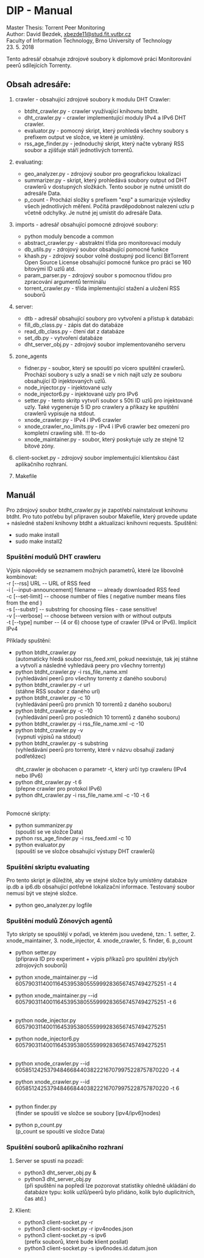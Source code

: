 # DIP - Manual
Master Thesis: Torrent Peer Monitoring<br>
Author: David Bezdek, xbezde11@stud.fit.vutbr.cz<br>
Faculty of Information Technology, Brno University of Technology<br>
23. 5. 2018

Tento adresář obsahuje zdrojové soubory k diplomové práci Monitorování peerů sdílejících Torrenty.

## Obsah adresáře:
1. crawler - obsahující zdrojové soubory k modulu DHT Crawler:
   - btdht_crawler.py - crawler využívající knihovnu btdht.
   - dht_crawler.py - crawler implementující moduly IPv4 a IPv6 DHT crawler.
   - evaluator.py - pomocný skript, který prohledá všechny soubory s prefixem output ve složce, ve které je umístěný.
   - rss_age_finder.py - jednoduchý skript, který načte vybraný RSS soubor a zjišťuje stáří jednotlivých torrentů.
  
2. evaluating:
   - geo_analyzer.py - zdrojový soubor pro geografickou lokalizaci
   - summarizer.py - skript, který prohledává soubory output od DHT crawlerů v dostupných složkách. Tento soubor je nutné umístit do adresáře Data.
   - p_count - Prochází složky s prefixem "exp" a sumarizuje výsledky všech jednotlivých měření. Počítá pravděpodobnost nalezení uzlu p včetně odchylky. Je nutné jej umístit do adresáře Data.
3. imports - adresář obsahující pomocné zdrojové soubory:
   - python moduly bencode a common
   - abstract_crawler.py - abstraktní třída pro monitorovací moduly
   - db_utils.py - zdrojový soubor obsahující pomocné funkce
   - khash.py - zdrojový soubor volně dostupný pod licencí BitTorrent Open Source License obsahující pomocné funkce pro práci se 160 bitovými ID uzlů atd.
   - param_parser.py - zdrojový soubor s pomocnou třídou pro zpracování argumentů terminálu
   - torrent_crawler.py - třída implementující stažení a uložení RSS souborů
  
4. server:
   - dtb - adresář obsahující soubory pro vytvoření a přístup k databázi:
    - fill_db_class.py - zápis dat do databáze
    - read_db_class.py - čtení dat z databáze
    - set_db.py - vytvoření databáze
   - dht_server_obj.py - zdrojový soubor implementovaného serveru

5. zone_agents
   - fidner.py - soubor, který se spouští po vícero spuštění crawlerů. Prochází soubory s uzly a snaží se v nich najít uzly ze souboru obsahující ID injektovaných uzlů.
   - node_injector.py - injektované uzly
   - node_injector6.py - injektované uzly pro IPv6
   - setter.py - tento skritp vytvoří soubor s 50ti ID uzlů pro injektované uzly. Také vygeneruje 5 ID pro crawlery a příkazy ke spuštění crawlerů vypisuje na stdout.
   - xnode_crawler.py - IPv4 i IPv6 crawler
   - xnode_crawler_no_limits.py - IPv4 i IPv6 crawler bez omezení pro kompletní crawling sítě. !!! to-do
   - xnode_maintainer.py - soubor, který poskytuje uzly ze stejné 12 bitové zóny.
  
6. client-socket.py - zdrojový soubor implementující klientskou část aplikačního rozhraní.

7. Makefile

## Manuál
Pro zdrojový soubor btdht_crawler.py je zapotřebí nainstalovat knihovnu btdht.
Pro tuto potřebu byl připraven soubor Makefile, který provede update + následné stažení knihovny btdht a aktualizaci knihovni requests.
Spuštění:

- sudo make install
- sudo make install2


### Spuštění modulů DHT crawleru
Výpis nápovědy se seznamem možných parametrů, které lze libovolně kombinovat: <br>
    -r [--rss] URL -- URL of RSS feed <br>
    -i [--input-announcement] filename -- already downloaded RSS feed <br>
    -c [--set-limit] -- choose number of files ( negative number means files from the end ) <br>
    -s [--substr] -- substring for choosing files - case sensitive! <br>
    -v [--verbose] -- choose between version with or without outputs <br>
    -t [--type] number -- (4 or 6) choose type of crawler (IPv4 or IPv6). Implicit IPv4 <br>

Příklady spuštění: <br>
- python btdht_crawler.py <br>(automaticky hledá soubor rss_feed.xml, pokud neexistuje, tak jej stáhne a vytvoří a následné vyhledává peery pro všechny torrenty) <br>
- python btdht_crawler.py -i rss_file_name.xml <br> (vyhledávání peerů pro všechny torrenty z daného souboru) <br>
- python btdht_crawler.py -r url <br>(stáhne RSS soubor z daného url) <br>
- python btdht_crawler.py -c 10  <br>(vyhledávání peerů pro prvních 10 torrentů z daného souboru) <br>
- python btdht_crawler.py -c -10 <br>(vyhledávání peerů pro posledních 10 torrentů z daného souboru) <br>
- python btdht_crawler.py -i rss_file_name.xml -c -10 <br>
- python btdht_crawler.py -v <br> (vypnutí výpisů na stdout) <br>
- python btdht_crawler.py -s substring <br>(vyhledávání peerů pro torrenty, které v názvu obsahují zadaný podřetězec) <br>
   <br>
dht_crawler je obohacen o parametr -t, který určí typ crawleru (IPv4 nebo IPv6) <br>
- python dht_crawler.py -t 6 <br> (přepne crawler pro protokol IPv6) <br>
- python dht_crawler.py -i rss_file_name.xml -c -10 -t 6 <br> <br>

Pomocné skripty: <br>
- python summanizer.py <br> (spouští se ve složce Data)
- python rss_age_finder.py -i rss_feed.xml -c 10
- python evaluator.py  <br> (spouští se ve složce obsahující výstupy DHT crawlerů)

### Spuštění skriptu evaluating
Pro tento skript je důležité, aby ve stejné složce byly umístěny databáze ip.db a ip6.db obsahující potřebné lokalizační informace. Testovaný soubor nemusí být ve stejné složce.
- python geo_analyzer.py logfile

### Spuštění modulů Zónových agentů
Tyto skripty se spouštějí v pořadí, ve kterém jsou uvedené, tzn.: 1. setter, 2. xnode_maintainer, 3. node_injector, 4. xnode_crawler, 5. finder, 6. p_count
- python setter.py <br> (příprava ID pro experiment + výpis příkazů pro spuštění zbylých zdrojových souborů) 
- python xnode_maintainer.py --id 605790311400116453953805559992836567457494275251 -t 4 
- python xnode_maintainer.py --id 605790311400116453953805559992836567457494275251 -t 6 <br><br>

- python node_injector.py 605790311400116453953805559992836567457494275251 
- python node_injector6.py 605790311400116453953805559992836567457494275251 <br><br>

- python xnode_crawler.py --id 605851242537948466844038222167079975228757870220 -t 4
- python xnode_crawler.py --id 605851242537948466844038222167079975228757870220 -t 6 <br><br>

- python finder.py <br> (finder se spouští ve složce se soubory [ipv4/ipv6]nodes)
- python p_count.py <br> (p_count se spouští ve složce Data)

### Spuštění souborů aplikačního rozhraní

1. Server se spustí na pozadí:
   - python3 dht_server_obj.py &
   - python3 dht_server_obj.py <br> (při spuštění na popředí lze pozorovat statistiky ohledně ukládání do databáze typu: kolik uzlů/peerů bylo přidáno, kolik bylo duplicitních, čas atd.)
  
2. Klient:
   - python3 client-socket.py -r
   - python3 client-socket.py -r ipv4nodes.json
   - python3 client-socket.py -s ipv6 <br> (prefix souborů, které bude klient posílat)
   - python3 client-socket.py -s ipv6nodes.id.datum.json
